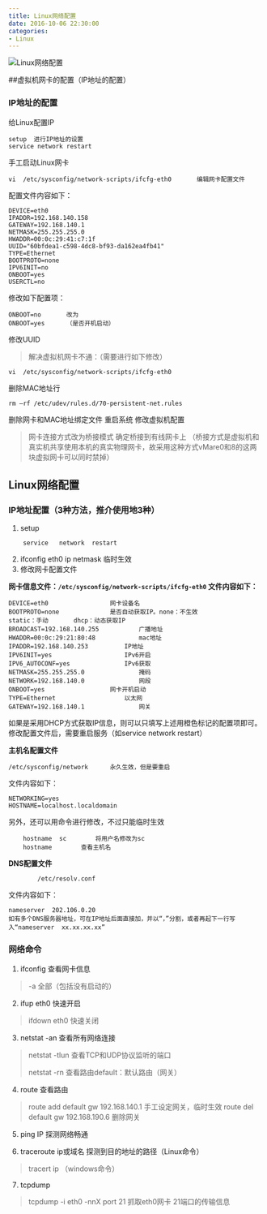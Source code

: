 ```yaml
---
title: Linux网络配置
date: 2016-10-06 22:30:00
categories:
- Linux
---
```


![Linux网络配置](http://n.sinaimg.cn/games/3ece443e/20161007/ifconfig.png)


<!-- more -->

##虚拟机网卡的配置（IP地址的配置）
### IP地址的配置
给Linux配置IP
```
setup  进行IP地址的设置
service network restart
```
手工启动Linux网卡
```
vi  /etc/sysconfig/network-scripts/ifcfg-eth0		编辑网卡配置文件
```
配置文件内容如下：
```
DEVICE=eth0
IPADDR=192.168.140.158
GATEWAY=192.168.140.1
NETMASK=255.255.255.0
HWADDR=00:0c:29:41:c7:1f
UUID="60bfdea1-c598-4dc8-bf93-da162ea4fb41"
TYPE=Ethernet
BOOTPROTO=none
IPV6INIT=no
ONBOOT=yes
USERCTL=no
```
修改如下配置项：
```
ONBOOT=no		改为
ONBOOT=yes		（是否开机启动）
```
修改UUID
> 解决虚拟机网卡不通：（需要进行如下修改）

```
vi  /etc/sysconfig/network-scripts/ifcfg-eth0
```
删除MAC地址行
```
rm –rf /etc/udev/rules.d/70-persistent-net.rules
```
删除网卡和MAC地址绑定文件
重启系统
修改虚拟机配置
> 网卡连接方式改为桥接模式
> 确定桥接到有线网卡上
（桥接方式是虚拟机和真实机共享使用本机的真实物理网卡，故采用这种方式vMare0和8的这两块虚拟网卡可以同时禁掉）

## Linux网络配置
### IP地址配置（3种方法，推介使用地3种）
1.	setup
```
  	service   network  restart
```
2.	ifconfig  eth0  ip    netmask   	临时生效
3.	修改网卡配置文件

**网卡信息文件：`/etc/sysconfig/network-scripts/ifcfg-eth0` 文件内容如下：**
```
DEVICE=eth0					网卡设备名
BOOTPROTO=none				是否自动获取IP。none：不生效					static：手动		dhcp：动态获取IP
BROADCAST=192.168.140.255			广播地址
HWADDR=00:0c:29:21:80:48			mac地址
IPADDR=192.168.140.253			IP地址
IPV6INIT=yes					IPv6开启
IPV6_AUTOCONF=yes				IPv6获取
NETMASK=255.255.255.0				掩码
NETWORK=192.168.140.0				网段
ONBOOT=yes					网卡开机启动
TYPE=Ethernet					以太网
GATEWAY=192.168.140.1				网关
```
如果是采用DHCP方式获取IP信息，则可以只填写上述用橙色标记的配置项即可。
修改配置文件后，需要重启服务（如service  network  restart）

**主机名配置文件**
```
/etc/sysconfig/network		永久生效，但是要重启
```
文件内容如下：
```
NETWORKING=yes
HOSTNAME=localhost.localdomain
```
另外，还可以用命令进行修改，不过只能临时生效
```
	hostname  sc		将用户名修改为sc
	hostname		查看主机名
```

**DNS配置文件**
```
		/etc/resolv.conf
```
文件内容如下：
```
nameserver  202.106.0.20
如有多个DNS服务器地址，可在IP地址后面直接加，并以“，”分割，或者再起下一行写入“nameserver  xx.xx.xx.xx”
```

###	网络命令
1.	ifconfig		查看网卡信息
>	-a 	全部（包括没有启动的）

2.	ifup  eth0		快速开启
>	ifdown    eth0		快速关闭

3.	netstat   -an		查看所有网络连接
> netstat  -tlun		查看TCP和UDP协议监听的端口
>
>	netstat   -rn		查看路由default：默认路由（网关）

4.	route		查看路由
>	route  add   default   gw    192.168.140.1 	手工设定网关，临时生效
>	route  del    default   gw  192.168.190.6   	删除网关

5.	ping	IP	探测网络畅通

6.	traceroute    ip或域名		探测到目的地址的路径（Linux命令）
>	tracert   ip   	（windows命令）

7.	tcpdump
>	tcpdump -i eth0 -nnX port 21		抓取eth0网卡  21端口的传输信息
